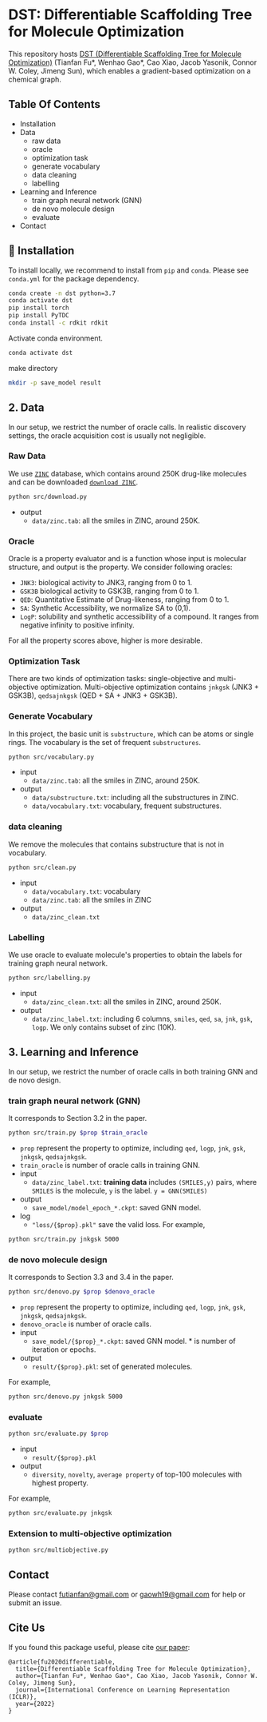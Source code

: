 # DST: Differentiable Scaffolding Tree for Molecule Optimization 

This repository hosts [DST (Differentiable Scaffolding Tree for Molecule Optimization)](https://openreview.net/forum?id=w_drCosT76&referrer=%5BAuthor%20Console%5D(%2Fgroup%3Fid%3DICLR.cc%2F2022%2FConference%2FAuthors%23your-submissions)) (Tianfan Fu*, Wenhao Gao*, Cao Xiao, Jacob Yasonik, Connor W. Coley, Jimeng Sun), which enables a gradient-based optimization on a chemical graph. 


## Table Of Contents

- Installation
- Data
  - raw data 
  - oracle
  - optimization task 
  - generate vocabulary 
  - data cleaning  
  - labelling
- Learning and Inference
  - train graph neural network (GNN)
  - de novo molecule design 
  - evaluate  
- Contact 



## 🚀 Installation

To install locally, we recommend to install from `pip` and `conda`. Please see `conda.yml` for the package dependency. 
```bash
conda create -n dst python=3.7 
conda activate dst
pip install torch 
pip install PyTDC 
conda install -c rdkit rdkit 
```


Activate conda environment. 
```bash
conda activate dst
```

make directory
```bash
mkdir -p save_model result 
```


## 2. Data
In our setup, we restrict the number of oracle calls. In realistic discovery settings, the oracle acquisition cost is usually not negligible. 


### Raw Data 
We use [`ZINC`](https://tdcommons.ai/generation_tasks/molgen/) database, which contains around 250K drug-like molecules and can be downloaded [`download ZINC`](https://tdcommons.ai/generation_tasks/molgen/). 
```bash
python src/download.py
```
- output
  - `data/zinc.tab`: all the smiles in ZINC, around 250K. 

### Oracle
Oracle is a property evaluator and is a function whose input is molecular structure, and output is the property. 
We consider following oracles: 
* `JNK3`: biological activity to JNK3, ranging from 0 to 1.
* `GSK3B` biological activity to GSK3B, ranging from 0 to 1. 
* `QED`: Quantitative Estimate of Drug-likeness, ranging from 0 to 1. 
* `SA`: Synthetic Accessibility, we normalize SA to (0,1). 
* `LogP`: solubility and synthetic accessibility of a compound. It ranges from negative infinity to positive infinity. 

For all the property scores above, higher is more desirable. 

### Optimization Task 
There are two kinds of optimization tasks: single-objective and multi-objective optimization. 
Multi-objective optimization contains `jnkgsk` (JNK3 + GSK3B), `qedsajnkgsk` (QED + SA + JNK3 + GSK3B). 


### Generate Vocabulary 
In this project, the basic unit is `substructure`, which can be atoms or single rings. 
The vocabulary is the set of frequent `substructures`. 
```bash 
python src/vocabulary.py
```
- input
  - `data/zinc.tab`: all the smiles in ZINC, around 250K. 
- output
  - `data/substructure.txt`: including all the substructures in ZINC. 
  - `data/vocabulary.txt`: vocabulary, frequent substructures. 

### data cleaning  
We remove the molecules that contains substructure that is not in vocabulary. 

```bash 
python src/clean.py 
```

- input 
  - `data/vocabulary.txt`: vocabulary 
  - `data/zinc.tab`: all the smiles in ZINC
- output
  - `data/zinc_clean.txt`

### Labelling
We use oracle to evaluate molecule's properties to obtain the labels for training graph neural network. 
```bash
python src/labelling.py
```
- input
  - `data/zinc_clean.txt`: all the smiles in ZINC, around 250K. 
- output
  - `data/zinc_label.txt`: including 6 columns, `smiles`, `qed`, `sa`, `jnk`, `gsk`, `logp`. We only contains subset of zinc (10K). 



## 3. Learning and Inference 

In our setup, we restrict the number of oracle calls in both training GNN and de novo design. 

### train graph neural network (GNN)

It corresponds to Section 3.2 in the paper. 
```bash 
python src/train.py $prop $train_oracle
```
- `prop` represent the property to optimize, including `qed`, `logp`, `jnk`, `gsk`, `jnkgsk`, `qedsajnkgsk`.  
- `train_oracle` is number of oracle calls in training GNN. 
- input 
  - `data/zinc_label.txt`: **training data** includes `(SMILES,y)` pairs, where `SMILES` is the molecule, `y` is the label. `y = GNN(SMILES)`
- output 
  - `save_model/model_epoch_*.ckpt`: saved GNN model. 
- log
  - `"loss/{$prop}.pkl"` save the valid loss. 
For example, 
```bash 
python src/train.py jnkgsk 5000 
```

### de novo molecule design 

It corresponds to Section 3.3 and 3.4 in the paper.  

```bash
python src/denovo.py $prop $denovo_oracle
```
- `prop` represent the property to optimize, including `qed`, `logp`, `jnk`, `gsk`, `jnkgsk`, `qedsajnkgsk`. 
- `denovo_oracle` is number of oracle calls. 
- input 
  - `save_model/{$prop}_*.ckpt`: saved GNN model. * is number of iteration or epochs. 
- output 
  - `result/{$prop}.pkl`: set of generated molecules. 

For example, 
```bash 
python src/denovo.py jnkgsk 5000 
```

### evaluate 

```bash
python src/evaluate.py $prop  
```
- input 
  - `result/{$prop}.pkl`
- output 
  - `diversity`, `novelty`, `average property` of top-100 molecules with highest property. 

For example, 
```bash 
python src/evaluate.py jnkgsk 
```

<!-- ## Example  -->

### Extension to multi-objective optimization 

```bash
python src/multiobjective.py 
```


## Contact 
Please contact futianfan@gmail.com or gaowh19@gmail.com for help or submit an issue. 


## Cite Us
If you found this package useful, please cite [our paper](https://openreview.net/forum?id=w_drCosT76&referrer=%5BAuthor%20Console%5D(%2Fgroup%3Fid%3DICLR.cc%2F2022%2FConference%2FAuthors%23your-submissions)):
```
@article{fu2020differentiable,
  title={Differentiable Scaffolding Tree for Molecule Optimization},
  author={Tianfan Fu*, Wenhao Gao*, Cao Xiao, Jacob Yasonik, Connor W. Coley, Jimeng Sun},
  journal={International Conference on Learning Representation (ICLR)},
  year={2022}
}
```






